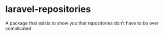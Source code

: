 # laravel-repositories
A package that exists to show you that repositories don't have to be over complicated
